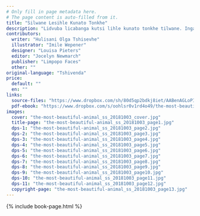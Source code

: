 ```yaml
---
# Only fill in page metadata here.
# The page content is auto-filled from it.
title: "Silwane Lesihle Kunato Tonkhe"
description: "Lidvuba licabanga kutsi lihle kunato tonkhe tilwane. Ingabe kutawentekani nangabe Lunwabu lungenela umncintiswano wabolobuhle?"
contributors:
  writer: "Hulisani Olga Tshisevhe"
  illustrator: "Imile Wepener"
  designer: "Louisa Pieters"
  editor: "Jocelyn Newmarch"
  publisher: "Limpopo Faces"
  other: ""
original-language: "Tshivenda"
price:
  default: ""
  en: ""
links:
  source-files: "https://www.dropbox.com/sh/80d5qp2bdkj8iet/AABenAGLoPIxg30yjiSdzSvma?dl=0"
  pdf-ebook: "https://www.dropbox.com/s/oohlsr0v1rd4o49/the-most-beautiful-animal_ss_20181003.pdf?dl=0"
images:
  cover: "the-most-beautiful-animal_ss_20181003_cover.jpg"
  title-page: "the-most-beautiful-animal_ss_20181003_page1.jpg"
  dps-1: "the-most-beautiful-animal_ss_20181003_page2.jpg"
  dps-2: "the-most-beautiful-animal_ss_20181003_page3.jpg"
  dps-3: "the-most-beautiful-animal_ss_20181003_page4.jpg"
  dps-4: "the-most-beautiful-animal_ss_20181003_page5.jpg"
  dps-5: "the-most-beautiful-animal_ss_20181003_page6.jpg"
  dps-6: "the-most-beautiful-animal_ss_20181003_page7.jpg"
  dps-7: "the-most-beautiful-animal_ss_20181003_page8.jpg"
  dps-8: "the-most-beautiful-animal_ss_20181003_page9.jpg"
  dps-9: "the-most-beautiful-animal_ss_20181003_page10.jpg"
  dps-10: "the-most-beautiful-animal_ss_20181003_page11.jpg"
  dps-11: "the-most-beautiful-animal_ss_20181003_page12.jpg"
  copyright-page: "the-most-beautiful-animal_ss_20181003_page13.jpg"
---
```


{% include book-page.html %}




